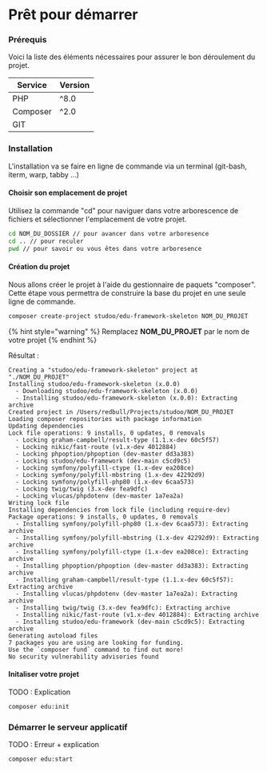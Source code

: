 # Prêt pour démarrer

### Prérequis

Voici la liste des éléments nécessaires pour assurer le bon déroulement du projet.

| Service  | Version |
| -------- | ------- |
| PHP      | ^8.0    |
| Composer | ^2.0    |
| GIT      |         |

### Installation

L'installation va se faire en ligne de commande via un terminal (git-bash, iterm, warp, tabby ...)

#### Choisir son emplacement de projet

Utilisez la commande "cd" pour naviguer dans votre arborescence de fichiers et sélectionner l'emplacement de votre projet.

```bash
cd NOM_DU_DOSSIER // pour avancer dans votre arboresence
cd .. // pour reculer
pwd // pour savoir ou vous êtes dans votre arboresence
```

#### Création du projet

Nous allons créer le projet à l'aide du gestionnaire de paquets "composer". Cette étape vous permettra de construire la base du projet en une seule ligne de commande.

```sh
composer create-project studoo/edu-framework-skeleton NOM_DU_PROJET
```

{% hint style="warning" %}
Remplacez **NOM\_DU\_PROJET** par le nom de votre projet
{% endhint %}

Résultat :&#x20;

```shell
Creating a "studoo/edu-framework-skeleton" project at "./NOM_DU_PROJET"
Installing studoo/edu-framework-skeleton (x.0.0)
  - Downloading studoo/edu-framework-skeleton (x.0.0)
  - Installing studoo/edu-framework-skeleton (x.0.0): Extracting archive
Created project in /Users/redbull/Projects/studoo/NOM_DU_PROJET
Loading composer repositories with package information
Updating dependencies
Lock file operations: 9 installs, 0 updates, 0 removals
  - Locking graham-campbell/result-type (1.1.x-dev 60c5f57)
  - Locking nikic/fast-route (v1.x-dev 4012884)
  - Locking phpoption/phpoption (dev-master dd3a383)
  - Locking studoo/edu-framework (dev-main c5cd9c5)
  - Locking symfony/polyfill-ctype (1.x-dev ea208ce)
  - Locking symfony/polyfill-mbstring (1.x-dev 42292d9)
  - Locking symfony/polyfill-php80 (1.x-dev 6caa573)
  - Locking twig/twig (3.x-dev fea9dfc)
  - Locking vlucas/phpdotenv (dev-master 1a7ea2a)
Writing lock file
Installing dependencies from lock file (including require-dev)
Package operations: 9 installs, 0 updates, 0 removals
  - Installing symfony/polyfill-php80 (1.x-dev 6caa573): Extracting archive
  - Installing symfony/polyfill-mbstring (1.x-dev 42292d9): Extracting archive
  - Installing symfony/polyfill-ctype (1.x-dev ea208ce): Extracting archive
  - Installing phpoption/phpoption (dev-master dd3a383): Extracting archive
  - Installing graham-campbell/result-type (1.1.x-dev 60c5f57): Extracting archive
  - Installing vlucas/phpdotenv (dev-master 1a7ea2a): Extracting archive
  - Installing twig/twig (3.x-dev fea9dfc): Extracting archive
  - Installing nikic/fast-route (v1.x-dev 4012884): Extracting archive
  - Installing studoo/edu-framework (dev-main c5cd9c5): Extracting archive
Generating autoload files
7 packages you are using are looking for funding.
Use the `composer fund` command to find out more!
No security vulnerability advisories found
```

#### Initaliser votre projet

TODO : Explication

```bash
composer edu:init
```

### Démarrer le serveur applicatif

TODO : Erreur + explication

```
composer edu:start
```

